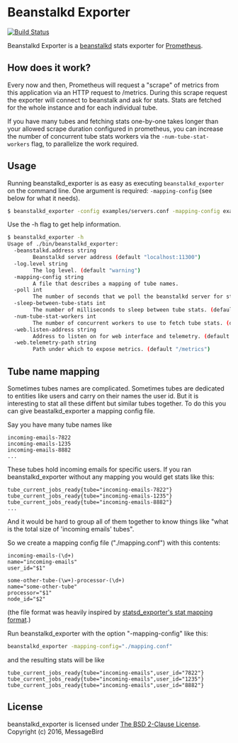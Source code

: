 # Beanstalkd Exporter

[![Build Status](https://travis-ci.org/messagebird/beanstalkd_exporter.svg?branch=master)](https://travis-ci.org/messagebird/beanstalkd_exporter)


Beanstalkd Exporter is a [beanstalkd](http://kr.github.io/beanstalkd/) stats exporter for [Prometheus](http://prometheus.io).

## How does it work?

Every now and then, Prometheus will request a "scrape" of metrics from
this application via an HTTP request to /metrics. During this scrape
request the exporter will connect to beanstalk and ask for stats. Stats
are fetched for the whole instance and for each individual tube.

If you have many tubes and fetching stats one-by-one takes longer than
your allowed scrape duration configured in prometheus, you can increase
the number of concurrent tube stats workers via the
`-num-tube-stat-workers` flag, to parallelize the work required.

## Usage


Running beanstalkd_exporter is as easy as executing `beanstalkd_exporter` on the command line. One argument is required: `-mapping-config` (see below for what it needs).

```bash
$ beanstalkd_exporter -config examples/servers.conf -mapping-config examples/mapping.conf
```

Use the -h flag to get help information.

```bash
$ beanstalkd_exporter -h
Usage of ./bin/beanstalkd_exporter:
  -beanstalkd.address string
    	Beanstalkd server address (default "localhost:11300")
  -log.level string
    	The log level. (default "warning")
  -mapping-config string
    	A file that describes a mapping of tube names.
  -poll int
    	The number of seconds that we poll the beanstalkd server for stats. (default 30)
  -sleep-between-tube-stats int
    	The number of milliseconds to sleep between tube stats. (default 5000)
  -num-tube-stat-workers int
    	The number of concurrent workers to use to fetch tube stats. (default 1)
  -web.listen-address string
    	Address to listen on for web interface and telemetry. (default ":8080")
  -web.telemetry-path string
    	Path under which to expose metrics. (default "/metrics")
```

## Tube name mapping

Sometimes tubes names are complicated. Sometimes tubes are dedicated to entities like users and carry on their names the user id.
But it is interesting to stat all these diffent but similar tubes together. To do this you can give beastalkd_exporter a mapping config file.

Say you have many tube names like

```
incoming-emails-7822
incoming-emails-1235
incoming-emails-8882
...
```

These tubes hold incoming emails for specific users. If you ran beanstalkd_exporter without any mapping you would get stats like this:

```
tube_current_jobs_ready{tube="incoming-emails-7822"}
tube_current_jobs_ready{tube="incoming-emails-1235"}
tube_current_jobs_ready{tube="incoming-emails-8882"}
...
```

And it would be hard to group all of them together to know things like "what is the total size of 'incoming emails' tubes".

So we create a mapping config file ("./mapping.conf") with this contents:

```
incoming-emails-(\d+)
name="incoming-emails"
user_id="$1"

some-other-tube-(\w+)-processor-(\d+)
name="some-other-tube"
processor="$1"
node_id="$2"
```

(the file format was heavily inspired by [statsd_exporter's stat mapping format](https://github.com/prometheus/statsd_exporter/blob/411b071f1f5ff3d05a2ea12be027df429bd0ca5b/mapper.go).)


Run beanstalkd_exporter with the option "-mapping-config" like this:

```bash
beanstalkd_exporter -mapping-config="./mapping.conf"
```


and the resulting stats will be like

```
tube_current_jobs_ready{tube="incoming-emails",user_id="7822"}
tube_current_jobs_ready{tube="incoming-emails",user_id="1235"}
tube_current_jobs_ready{tube="incoming-emails",user_id="8882"}
```

## License

beanstalkd_exporter is licensed under [The BSD 2-Clause License](http://opensource.org/licenses/BSD-2-Clause). Copyright (c) 2016, MessageBird

